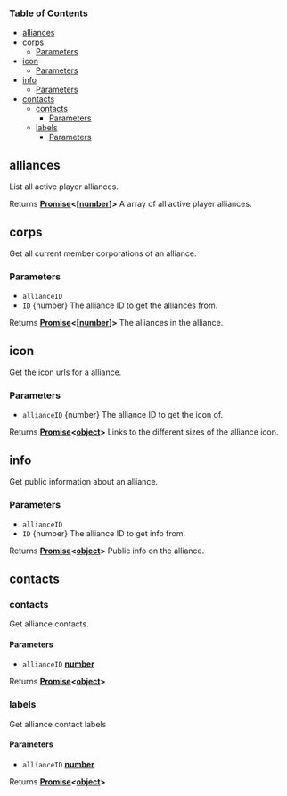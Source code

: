 <!-- Generated by documentation.js. Update this documentation by updating the source code. -->

### Table of Contents

-   [alliances][1]
-   [corps][2]
    -   [Parameters][3]
-   [icon][4]
    -   [Parameters][5]
-   [info][6]
    -   [Parameters][7]
-   [contacts][8]
    -   [contacts][9]
        -   [Parameters][10]
    -   [labels][11]
        -   [Parameters][12]

## alliances

List all active player alliances.

Returns **[Promise][13]<\[[number][14]]>** A array of all active player alliances.

## corps

Get all current member corporations of an alliance.

### Parameters

-   `allianceID` &#x20;
-   `ID` {number} The alliance ID to get the alliances from.

Returns **[Promise][13]<\[[number][14]]>** The alliances in the alliance.

## icon

Get the icon urls for a alliance.

### Parameters

-   `allianceID` {number} The alliance ID to get the icon of.

Returns **[Promise][13]<[object][15]>** Links to the different sizes of the alliance icon.

## info

Get public information about an alliance.

### Parameters

-   `allianceID` &#x20;
-   `ID` {number} The alliance ID to get info from.

Returns **[Promise][13]<[object][15]>** Public info on the alliance.

## contacts

### contacts

Get alliance contacts.

#### Parameters

-   `allianceID` **[number][14]**&#x20;

Returns **[Promise][13]<[object][15]>**&#x20;

### labels

Get alliance contact labels

#### Parameters

-   `allianceID` **[number][14]**&#x20;

Returns **[Promise][13]<[object][15]>**&#x20;

[1]: #alliances
[2]: #corps
[3]: #parameters
[4]: #icon
[5]: #parameters-1
[6]: #info
[7]: #parameters-2
[8]: #contacts
[9]: #contacts-1
[10]: #parameters-3
[11]: #labels
[12]: #parameters-4
[13]: https://developer.mozilla.org/docs/Web/JavaScript/Reference/Global_Objects/Promise
[14]: https://developer.mozilla.org/docs/Web/JavaScript/Reference/Global_Objects/Number
[15]: https://developer.mozilla.org/docs/Web/JavaScript/Reference/Global_Objects/Object
